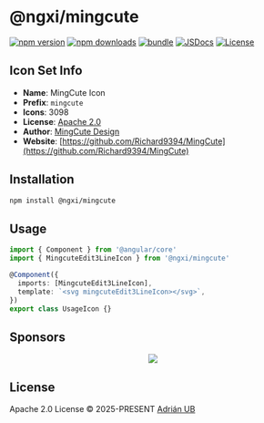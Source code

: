 # @ngxi/mingcute

[![npm version][npm-version-src]][npm-version-href]
[![npm downloads][npm-downloads-src]][npm-downloads-href]
[![bundle][bundle-src]][bundle-href]
[![JSDocs][jsdocs-src]][jsdocs-href]
[![License][license-src]][license-href]

## Icon Set Info

- **Name**: MingCute Icon
- **Prefix**: `mingcute`
- **Icons**: 3098
- **License**: [Apache 2.0](https://github.com/Richard9394/MingCute/blob/main/LICENSE)
- **Author**: [MingCute Design](https://github.com/Richard9394/MingCute)
- **Website**: [https://github.com/Richard9394/MingCute](https://github.com/Richard9394/MingCute)

## Installation

```sh
npm install @ngxi/mingcute
```

## Usage

```ts
import { Component } from '@angular/core'
import { MingcuteEdit3LineIcon } from '@ngxi/mingcute'

@Component({
  imports: [MingcuteEdit3LineIcon],
  template: `<svg mingcuteEdit3LineIcon></svg>`,
})
export class UsageIcon {}
```

## Sponsors

<p align="center">
  <a href="https://cdn.jsdelivr.net/gh/adrian-ub/static/sponsors.svg">
    <img src='https://cdn.jsdelivr.net/gh/adrian-ub/static/sponsors.svg'/>
  </a>
</p>

## License

Apache 2.0 License © 2025-PRESENT [Adrián UB](https://github.com/adrian-ub)

<!-- Badges -->

[npm-version-src]: https://img.shields.io/npm/v/@ngxi/mingcute?style=flat&colorA=080f12&colorB=1fa669
[npm-version-href]: https://npmjs.com/package/@ngxi/mingcute
[npm-downloads-src]: https://img.shields.io/npm/dm/@ngxi/mingcute?style=flat&colorA=080f12&colorB=1fa669
[npm-downloads-href]: https://npmjs.com/package/@ngxi/mingcute
[bundle-src]: https://img.shields.io/bundlephobia/minzip/@ngxi/mingcute?style=flat&colorA=080f12&colorB=1fa669&label=minzip
[bundle-href]: https://bundlephobia.com/result?p=@ngxi/mingcute
[license-src]: https://img.shields.io/npm/l/@ngxi/mingcute?style=flat&colorA=080f12&colorB=1fa669
[license-href]: https://github.com/adrian-ub/ngxi/blob/main/LICENSE
[jsdocs-src]: https://img.shields.io/badge/jsdocs-reference-080f12?style=flat&colorA=080f12&colorB=1fa669
[jsdocs-href]: https://www.jsdocs.io/package/@ngxi/mingcute
